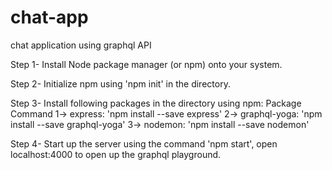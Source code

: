 # chat-app
chat application using graphql API

Step 1-
  Install Node package manager (or npm) onto your system.

Step 2-
  Initialize npm using 'npm init' in the directory.

Step 3-
  Install following packages in the directory using npm:
        Package           Command
    1-> express: 'npm install --save express'
    2-> graphql-yoga: 'npm install --save graphql-yoga'
    3-> nodemon: 'npm install --save nodemon'
  
Step 4-
  Start up the server using the command 'npm start',
  open localhost:4000 to open up the graphql playground.
